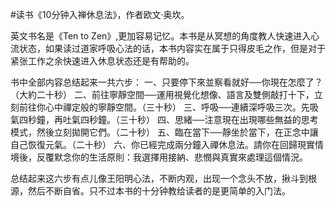 #读书《10分钟入禅休息法》，作者欧文·奥坎。

英文书名是《Ten to Zen》,更加容易记忆。本书是从冥想的角度教人快速进入心流状态，如果读过道家呼吸心法的话，本书内容实在属于只得皮毛之作，但是对于紧张工作之余快速进入休息状态还是有帮助的。

书中全部内容总结起来一共六步：
一、只要停下來並察看就好──你現在怎麼了？（大約二十秒）
二、前往寧靜空間──運用視覺化想像、語言及雙側敲打十下，立刻前往你心中禪定般的寧靜空間。（三十秒）
三、呼吸──連續深呼吸三次。先吸氣四秒鐘，再吐氣四秒鐘。（三十秒）
四、思緒──注意現在出現哪些無益的思考模式，然後立刻拋開它們。（二十秒）
五、臨在當下──靜坐於當下，在正念中讓自己恢復元氣。（二十秒）
六、你已經完成兩分鐘入禪休息法。請你在回歸現實情境後，反覆默念你的生活原則：我選擇用接納、悲憫與真實來處理這個情況。

总结起来这六步有点儿像王阳明心法，不断内观，出现一个念头不放，揪斗到根源，然后不断自省。只不过本书的十分钟教给读者的是更简单的入门法。